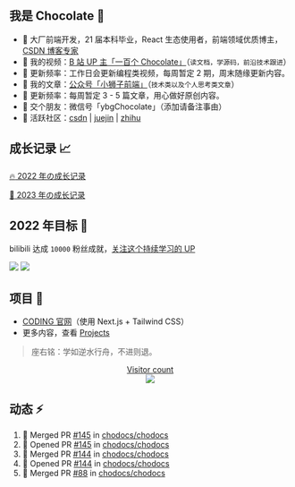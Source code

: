## 我是 Chocolate :chocolate_bar:

- :apple: 大厂前端开发，21 届本科毕业，React 生态使用者，前端领域优质博主，[CSDN 博客专家](https://chocolate.blog.csdn.net/)
- :cookie: 我的视频：[B 站 UP 主「一百个 Chocolate」](https://space.bilibili.com/351534170)（`读文档，学源码，前沿技术跟进`）
- :strawberry: 更新频率：工作日会更新编程类视频，每周暂定 2 期，周末随缘更新内容。
- :honey_pot: 我的文章：[公众号「小狮子前端」](https://img-blog.csdnimg.cn/img_convert/43c196751f4984c71011557d06e7e9b6.png)（`技术类以及个人思考类文章`）
- :strawberry: 更新频率：每周暂定 3 - 5 篇文章，用心做好原创内容。
- :tangerine: 交个朋友：微信号「ybgChocolate」（添加请备注事由）
- :watermelon: 活跃社区：[csdn](https://chocolate.blog.csdn.net/) | [juejin](https://juejin.im/user/2981531267112520) | [zhihu](https://www.zhihu.com/people/100chocolate)

## 成长记录 :chart_with_upwards_trend:

[:fire: 2022 年の成长记录](https://github.com/Chocolate1999/Chocolate-2022)

[:rocket: 2023 年の成长记录](https://github.com/users/Chocolate1999/projects/1)

## 2022 年目标 :dart:

bilibili 达成 `10000` 粉丝成就，[关注这个持续学习的 UP](https://space.bilibili.com/351534170)

<a href="https://space.bilibili.com/351534170"><img src="https://img.shields.io/badge/dynamic/json?labelColor=FE7398&logo=bilibili&logoColor=white&label=bilibili%20fans&color=00aeec&query=%24.data.totalSubs&url=https%3A%2F%2Fapi.spencerwoo.com%2Fsubstats%2F%3Fsource%3Dbilibili%26queryKey%3D351534170" /></a> <a href="https://github.com/Chocolate1999"><img src="https://img.shields.io/github/stars/Chocolate1999?color=faf408&label=github%20stars&logo=github" /></a>

## 项目 :tada:

- [CODING 官网](https://coding.net/)（使用 Next.js + Tailwind CSS）
- 更多内容，查看 [Projects](https://blog.yangchaoyi.vip/projects)

> 座右铭：学如逆水行舟，不进则退。

<a href="https://alili.tech"><p align="center"> Visitor count<br> <img src="https://profile-counter.glitch.me/Chocolate1999/count.svg" /></a>

## 动态 :zap:

<!--START_SECTION:activity-->
1. 🎉 Merged PR [#145](https://github.com/chodocs/chodocs/pull/145) in [chodocs/chodocs](https://github.com/chodocs/chodocs)
2. 💪 Opened PR [#145](https://github.com/chodocs/chodocs/pull/145) in [chodocs/chodocs](https://github.com/chodocs/chodocs)
3. 🎉 Merged PR [#144](https://github.com/chodocs/chodocs/pull/144) in [chodocs/chodocs](https://github.com/chodocs/chodocs)
4. 💪 Opened PR [#144](https://github.com/chodocs/chodocs/pull/144) in [chodocs/chodocs](https://github.com/chodocs/chodocs)
5. 🎉 Merged PR [#88](https://github.com/chodocs/chodocs/pull/88) in [chodocs/chodocs](https://github.com/chodocs/chodocs)
<!--END_SECTION:activity-->
